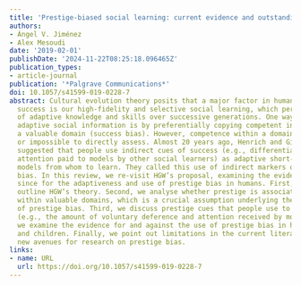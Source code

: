 ```yaml
---
title: 'Prestige-biased social learning: current evidence and outstanding questions'
authors:
- Ángel V. Jiménez
- Alex Mesoudi
date: '2019-02-01'
publishDate: '2024-11-22T08:25:18.096465Z'
publication_types:
- article-journal
publication: '*Palgrave Communications*'
doi: 10.1057/s41599-019-0228-7
abstract: Cultural evolution theory posits that a major factor in human ecological
  success is our high-fidelity and selective social learning, which permits the accumulation
  of adaptive knowledge and skills over successive generations. One way to acquire
  adaptive social information is by preferentially copying competent individuals within
  a valuable domain (success bias). However, competence within a domain is often difficult
  or impossible to directly assess. Almost 20 years ago, Henrich and Gil-White (HGW)
  suggested that people use indirect cues of success (e.g., differential levels of
  attention paid to models by other social learners) as adaptive short-cuts to select
  models from whom to learn. They called this use of indirect markers of success prestige
  bias. In this review, we re-visit HGW’s proposal, examining the evidence amassed
  since for the adaptiveness and use of prestige bias in humans. First, we briefly
  outline HGW’s theory. Second, we analyse whether prestige is associated with competence
  within valuable domains, which is a crucial assumption underlying the adaptiveness
  of prestige bias. Third, we discuss prestige cues that people use to infer success
  (e.g., the amount of voluntary deference and attention received by models). Fourth,
  we examine the evidence for and against the use of prestige bias in human adults
  and children. Finally, we point out limitations in the current literature and present
  new avenues for research on prestige bias.
links:
- name: URL
  url: https://doi.org/10.1057/s41599-019-0228-7
---
```

